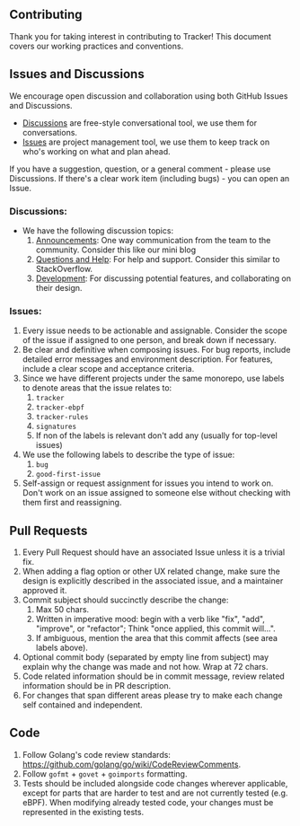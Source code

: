 ## Contributing

Thank you for taking interest in contributing to Tracker! This document covers our working practices and conventions.

## Issues and Discussions

We encourage open discussion and collaboration using both GitHub Issues and Discussions.  

- [Discussions](https://github.com/khulnasoft-labs/tracker/discussions) are free-style conversational tool, we use them for conversations.
- [Issues](https://github.com/khulnasoft-labs/tracker/issues) are project management tool, we use them to keep track on who's working on what and plan ahead.

If you have a suggestion, question, or a general comment - please use Discussions. If there's a clear work item (including bugs) - you can open an Issue.

### Discussions:

- We have the following discussion topics: 
    1. [Announcements](https://github.com/khulnasoft-labs/tracker/discussions/categories/announcements): One way communication from the team to the community. Consider this like our mini blog
    1. [Questions and Help](https://github.com/khulnasoft-labs/tracker/discussions/categories/questions-and-help): For help and support. Consider this similar to StackOverflow.
    1. [Development](https://github.com/khulnasoft-labs/tracker/discussions/categories/development): For discussing potential features, and collaborating on their design.

### Issues:

1. Every issue needs to be actionable and assignable. Consider the scope of the issue if assigned to one person, and break down if necessary.
1. Be clear and definitive when composing issues. For bug reports, include detailed error messages and environment description. For features, include a clear scope and acceptance criteria.
1. Since we have different projects under the same monorepo, use labels to denote areas that the issue relates to:
    1. `tracker`
    1. `tracker-ebpf`
    1. `tracker-rules`
    1. `signatures`
    1.  If non of the labels is relevant don't add any (usually for top-level issues)
1. We use the following labels to describe the type of issue:
    1. `bug`
    1. `good-first-issue`
1. Self-assign or request assignment for issues you intend to work on. Don't work on an issue assigned to someone else without checking with them first and reassigning.

## Pull Requests

1. Every Pull Request should have an associated Issue unless it is a trivial fix.
1. When adding a flag option or other UX related change, make sure the design is explicitly described in the associated issue, and a maintainer approved it.
1. Commit subject should succinctly describe the change:
    1. Max 50 chars.
    1. Written in imperative mood: begin with a verb like "fix", "add", "improve", or "refactor"; Think "once applied, this commit will...".
    1. If ambiguous, mention the area that this commit affects (see area labels above).
1. Optional commit body (separated by empty line from subject) may explain why the change was made and not how. Wrap at 72 chars.
1. Code related information should be in commit message, review related information should be in PR description.
1. For changes that span different areas please try to make each change self contained and independent.


## Code

1. Follow Golang's code review standards: https://github.com/golang/go/wiki/CodeReviewComments.
1. Follow `gofmt` + `govet` + `goimports` formatting.
1. Tests should be included alongside code changes wherever applicable, except for parts that are harder to test and are not currently tested (e.g. eBPF). When modifying already tested code, your changes must be represented in the existing tests.
